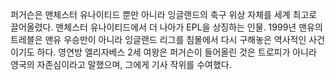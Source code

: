 퍼거슨은 맨체스터 유나이티드 뿐만 아니라 잉글랜드의 축구 위상 자체를 세계 최고로 끌어올렸다. 맨체스터 유나이티드에서 더 나아가 EPL을 상징하는 인물. 1999년 맨유의 트레블은 맨유 우승만이 아니라 잉글랜드 리그를 침몰에서 다시 구해놓은 역사적인 사건이기도 하다. 영연방 엘리자베스 2세 여왕은 퍼거슨이 들어올린 것은 트로피가 아니라 영국의 자존심이라고 말했으며, 그에게 기사 작위를 수여했다.
